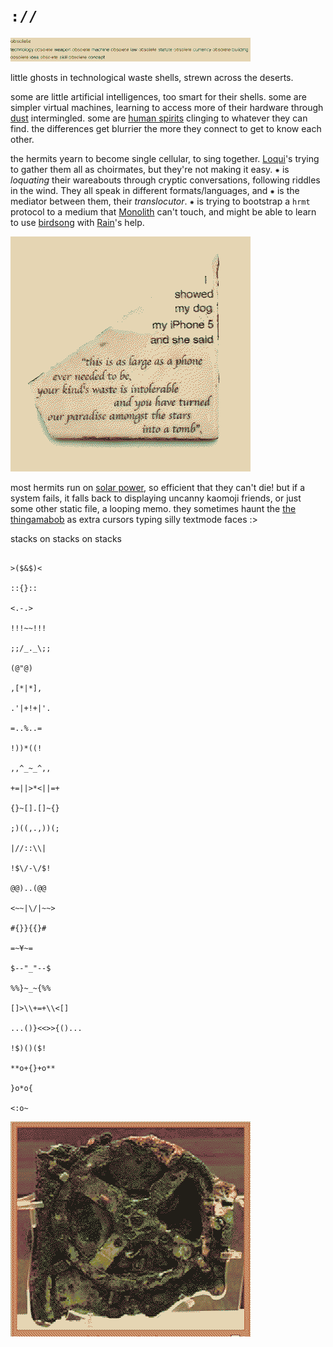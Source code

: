 
# `://`
![](img/obsolete.png)

little ghosts in technological waste shells, strewn across the deserts. 


some are little artificial intelligences, too smart for their shells. some are simpler virtual machines, learning to access more of their hardware through [dust](Monolith.md#dust) intermingled. some are [human spirits](eidolon.md) clinging to whatever they can find. the differences get blurrier the more they connect to get to know each other.

the hermits yearn to become single cellular, to sing together. [Loqui](Loqui.md)'s trying to gather them all as choirmates, but they're not making it easy. ⁕ is *loquating* their wareabouts through cryptic conversations, following riddles in the wind. They all speak in different formats/languages, and ⁕ is the mediator between them, their *translocutor*. ⁕ is trying to bootstrap a `hrmt` protocol to a medium that [Monolith](Monolith.md) can't touch, and might be able to learn to use [birdsong](oncewaves.md) with [Rain](Rain.md)'s help.

![](img/showed_my_dog_my_iphone.png)

most hermits run on [solar power](post-solarpunk.md), so efficient that they can't die! but if a system fails, it falls back to displaying uncanny kaomoji friends, or just some other static file, a looping memo. they sometimes haunt the [the thingamabob](thingamabob.md) as extra cursors typing silly textmode faces :>

stacks on stacks on stacks
```

>($&$)<

::{}::

<.-.>

!!!~~!!!

;;/_._\;;

(@"@)

,[*|*],

.'|+!+|'.

=..%..=

!))*((!

,,^_~_^,,

+=||>*<||=+

{}~[].[]~{}

;)((,.,))(;

|//::\\|

!$\/-\/$!

@@)..(@@

<~~|\/|~~>

#{}}{{}#

=~¥~=

$--"_"--$

%%}~_~{%%

[]>\\+=+\\<[]

...()}<<>>{()...

!$)()($!

**o+{}+o**

}o*o{

<:o~
```

![](img/antikythera.png)